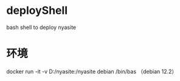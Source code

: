 # deployShell
bash shell to deploy nyasite
# 环境
docker run -it -v D:/nyasite:/nyasite debian /bin/bas
（debian 12.2）
